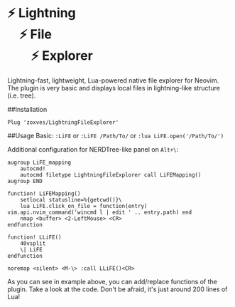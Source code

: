 # ⚡ Lightning <br> &nbsp; &nbsp; ⚡ File <br> &nbsp; &nbsp; &nbsp; &nbsp; ⚡ Explorer
Lightning-fast, lightweight, Lua-powered native file explorer for Neovim.
The plugin is very basic and displays local files in lightning-like structure (i.e. tree).

##Installation
```
Plug 'zoxves/LightningFileExplorer'
```
##Usage
Basic:
`:LiFE` or `:LiFE /Path/To/` or `:lua LiFE.open('/Path/To/')`

Additional configuration for NERDTree-like panel on `Alt+\`:
```
augroup LiFE_mapping
    autocmd!
    autocmd filetype LightningFileExplorer call LiFEMapping()
augroup END

function! LiFEMapping()
    setlocal statusline=%{getcwd()}\ 
    lua LiFE.click_on_file = function(entry) vim.api.nvim_command('wincmd l | edit ' .. entry.path) end
    nmap <buffer> <2-LeftMouse> <CR>
endfunction

function! LLiFE()
    40vsplit
    \| LiFE
endfunction

noremap <silent> <M-\> :call LLiFE()<CR>
```
As you can see in example above, you can add/replace functions of the plugin. Take a look at the code. Don't be afraid, it's just around 200 lines of Lua!
